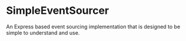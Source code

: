 # SimpleEventSourcer

An Express based event sourcing implementation that is designed to be simple to understand and use.